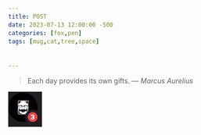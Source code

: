 ```yaml
---
title: POST
date: 2023-07-13 12:00:00 -500
categories: [fox,pen]
tags: [mug,cat,tree,space]


---
```


> Each day provides its own gifts.
> — <cite>Marcus Aurelius</cite>

![Pasted image 20230713194042.png](https://raw.githubusercontent.com/irahollier/irahollier.github.io/main/Media/Pasted%20image%2020230713194042.png)
